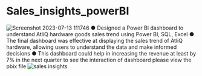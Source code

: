 # Sales_insights_powerBI
![Screenshot 2023-07-13 111746](https://github.com/ananddddddddd/Sales_insights_powerBI/assets/98332802/b8607386-383f-4c47-86d5-67ad9c7ed0f9)
●	Designed a Power BI dashboard to understand AtliQ hardware goods sales trend using Power BI, SQL, Excel
●	The final dashboard was effective at displaying the sales trend of AtliQ hardware, allowing users to understand the data and make informed decisions
●	This dashboard could help in increasing the revenue at least by 7% in the next quarter
to see the interaction of dashboard please view the pbix file
![sales insights](https://github.com/ananddddddddd/Sales_insights_powerBI/assets/98332802/3f88d217-d700-4370-a00c-70785a951904)

